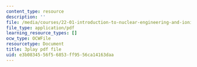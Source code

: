 ```yaml
---
content_type: resource
description: ''
file: /media/courses/22-01-introduction-to-nuclear-engineering-and-ionizing-radiation-fall-2016/e3b0834556f56853ff9556ca14163daa_RW2DPHAoXiQ.pdf
file_type: application/pdf
learning_resource_types: []
ocw_type: OCWFile
resourcetype: Document
title: 3play pdf file
uid: e3b08345-56f5-6853-ff95-56ca14163daa
---
```

